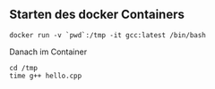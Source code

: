 Starten des docker Containers
-----------------------------

```
docker run -v `pwd`:/tmp -it gcc:latest /bin/bash
```

Danach im Container
```
cd /tmp
time g++ hello.cpp
```
